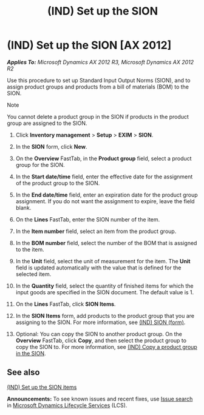 ﻿---
title: (IND) Set up the SION
TOCTitle: (IND) Set up the SION
ms:assetid: 57aab86b-e72f-41a0-936b-227233b3b4f9
ms:mtpsurl: https://technet.microsoft.com/en-us/library/JJ677829(v=AX.60)
ms:contentKeyID: 49385793
ms.date: 04/18/2014
mtps_version: v=AX.60
f1_keywords:
- (IND)
- india
- SION
- SION form
- set up sion
---

# (IND) Set up the SION [AX 2012]


_**Applies To:** Microsoft Dynamics AX 2012 R3, Microsoft Dynamics AX 2012 R2_

Use this procedure to set up Standard Input Output Norms (SION), and to assign product groups and products from a bill of materials (BOM) to the SION.


> [!NOTE]
> <P>You cannot delete a product group in the SION if products in the product group are assigned to the SION.</P>



1.  Click **Inventory management** \> **Setup** \> **EXIM** \> **SION**.

2.  In the **SION** form, click **New**.

3.  On the **Overview** FastTab, in the **Product group** field, select a product group for the SION.

4.  In the **Start date/time** field, enter the effective date for the assignment of the product group to the SION.

5.  In the **End date/time** field, enter an expiration date for the product group assignment. If you do not want the assignment to expire, leave the field blank.

6.  On the **Lines** FastTab, enter the SION number of the item.

7.  In the **Item number** field, select an item from the product group.

8.  In the **BOM number** field, select the number of the BOM that is assigned to the item.

9.  In the **Unit** field, select the unit of measurement for the item. The **Unit** field is updated automatically with the value that is defined for the selected item.

10. In the **Quantity** field, select the quantity of finished items for which the input goods are specified in the SION document. The default value is 1.

11. On the **Lines** FastTab, click **SION Items**.

12. In the **SION Items** form, add products to the product group that you are assigning to the SION. For more information, see [(IND) SION (form)](https://technet.microsoft.com/en-us/library/jj710966\(v=ax.60\)).

13. Optional: You can copy the SION to another product group. On the **Overview** FastTab, click **Copy**, and then select the product group to copy the SION to. For more information, see [(IND) Copy a product group in the SION](ind-copy-a-product-group-in-the-sion.md).

## See also

[(IND) Set up the SION items](ind-set-up-the-sion-items.md)

  
**Announcements:** To see known issues and recent fixes, use [Issue search](http://go.microsoft.com/fwlink/?linkid=389258) in [Microsoft Dynamics Lifecycle Services](http://go.microsoft.com/fwlink/?linkid=306505) (LCS).

